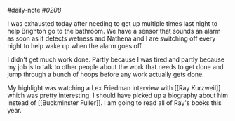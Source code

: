 #daily-note
#_0208_ 

I was exhausted today after needing to get up multiple times last night to help Brighton go to the bathroom. We have a sensor that sounds an alarm as soon as it detects wetness and Nathena and I are switching off every night to help wake up when the alarm goes off.

I didn't get much work done. Partly because I was tired and partly because my job is to talk to other people about the work that needs to get done and jump through a bunch of hoops before any work actually gets done.

My highlight was watching a Lex Friedman interview with [[Ray Kurzweil]] which was pretty interesting. I should have picked up a biography about him instead of [[Buckminster Fuller]]. I am going to read all of Ray's books this year.